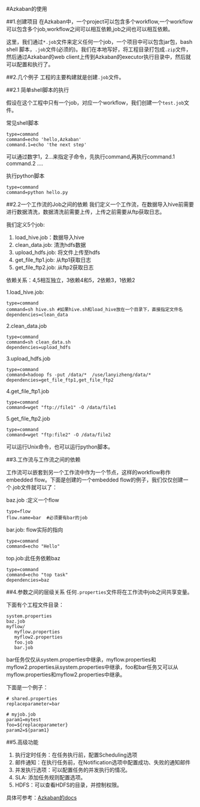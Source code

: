 #Azkaban的使用

##1.创建项目
在Azkaban中，一个project可以包含多个workflow,一个workflow可以包含多个job,workflow之间可以相互依赖,job之间也可以相互依赖。

这里，我们通过`*.job`文件来定义任何一个job，一个项目中可以包含jar包，bash shell 脚本，`.job`文件(必须的)。我们在本地写好，将工程目录打包成`.zip`文件，然后通过Azkaban的web client上传到Azkaban的executor执行目录中，然后就可以配置和执行了。

##2.几个例子
工程的主要构建就是创建`.job`文件。

##2.1 简单shell脚本的执行

假设在这个工程中只有一个job，对应一个workflow，我们创建一个`test.job`文件。

常见shell脚本

```
type=command
command=echo 'hello,Azkaban'
command.1=echo 'the next step'
```

可以通过数字1，2...来指定子命令，先执行command,再执行command.1 command.2   ....


执行python脚本

```
type=command
command=python hello.py
```

##2.2一个工作流的Job之间的依赖
我们定义一个工作流，在数据导入hive前需要进行数据清洗，数据清洗前需要上传，上传之前需要从ftp获取日志。

我们定义5个job:

1. load_hive.job：数据导入hive
2. clean_data.job: 清洗hdfs数据
3. upload_hdfs.job: 将文件上传至hdfs
4. get_file_ftp1.job: 从ftp1获取日志
5. get_file_ftp2.job: 从ftp2获取日志

依赖关系：4,5相互独立，3依赖4和5，2依赖3，1依赖2

1.load_hive.job:

```
type=command
command=sh hive.sh #如果hive.sh和load_hive放在一个目录下，直接指定文件名
dependencies=clean_data
```

2.clean_data.job

```
type=command
command=sh clean_data.sh
dependencies=upload_hdfs
```

3.upload_hdfs.job

```
type=command
command=hadoop fs -put /data/*  /use/lanyizheng/data/*
dependencies=get_file_ftp1,get_file_ftp2
```

4.get_file_ftp1.job

```
type=command
command=wget "ftp://file1" -O /data/file1
```

5.get_file_ftp2.job

```
type=command
command=wget "ftp:file2" -O /data/file2
```

可以运行Unix命令，也可以运行python脚本。


##3.工作流与工作流之间的依赖

工作流可以嵌套到另一个工作流中作为一个节点，这样的workflow称作embedded flow。下面是创建的一个embedded flow的例子，我们仅仅创建一个.job文件就可以了：

baz.job :定义一个flow

```
type=flow
flow.name=bar  #必须要有bar的job
```

bar.job: flow实际的指向

```
type=command
command=echo "Hello"
```

top.job:此任务依赖baz

```
type=command
command=echo "top task"
dependencies=baz
```



##4.参数之间的层级关系
任何`.properties`文件将在工作流中job之间共享变量。

下面有个工程文件目录：

```
system.properties
baz.job
myflow/
   myflow.properties
   myflow2.properties
   foo.job
   bar.job
```

bar任务仅仅从system.properties中继承，myflow.properties和myflow2.properties从system.properties中继承，foo和bar任务又可以从myflow.properties和myflow2.properties中继承。

下面是一个例子：

```
# shared.properties
replaceparameter=bar

# myjob.job
param1=mytest
foo=${replaceparameter}
param2=${param1}
```

##5.高级功能

1. 执行定时任务：在任务执行前，配置Scheduling选项
2. 邮件通知：在执行任务前，在Notification选项中配置成功、失败的通知邮件
3. 并发执行选项：可以配置任务的并发执行的情况。
4. SLA: 添加任务规则配置选项。
5. HDFS：可以查看HDFS的目录，并控制权限。

具体可参考：[Azkaban的docs](http://azkaban.github.io/azkaban/docs/latest/#schedule-flow)

